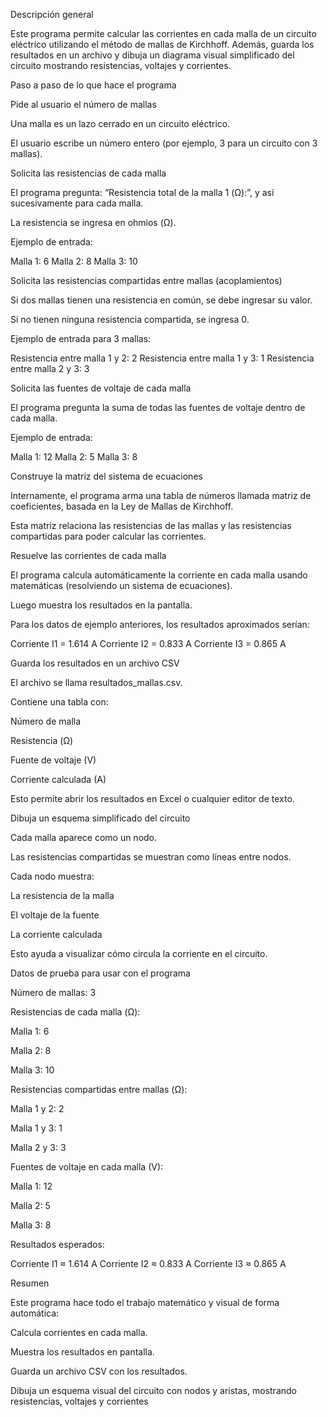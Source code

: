 Descripción general

Este programa permite calcular las corrientes en cada malla de un circuito eléctrico utilizando el método de mallas de Kirchhoff. Además, guarda los resultados en un archivo y dibuja un diagrama visual simplificado del circuito mostrando resistencias, voltajes y corrientes.

Paso a paso de lo que hace el programa

Pide al usuario el número de mallas

Una malla es un lazo cerrado en un circuito eléctrico.

El usuario escribe un número entero (por ejemplo, 3 para un circuito con 3 mallas).

Solicita las resistencias de cada malla

El programa pregunta: “Resistencia total de la malla 1 (Ω):”, y así sucesivamente para cada malla.

La resistencia se ingresa en ohmios (Ω).

Ejemplo de entrada:

Malla 1: 6
Malla 2: 8
Malla 3: 10


Solicita las resistencias compartidas entre mallas (acoplamientos)

Si dos mallas tienen una resistencia en común, se debe ingresar su valor.

Si no tienen ninguna resistencia compartida, se ingresa 0.

Ejemplo de entrada para 3 mallas:

Resistencia entre malla 1 y 2: 2
Resistencia entre malla 1 y 3: 1
Resistencia entre malla 2 y 3: 3


Solicita las fuentes de voltaje de cada malla

El programa pregunta la suma de todas las fuentes de voltaje dentro de cada malla.

Ejemplo de entrada:

Malla 1: 12
Malla 2: 5
Malla 3: 8


Construye la matriz del sistema de ecuaciones

Internamente, el programa arma una tabla de números llamada matriz de coeficientes, basada en la Ley de Mallas de Kirchhoff.

Esta matriz relaciona las resistencias de las mallas y las resistencias compartidas para poder calcular las corrientes.

Resuelve las corrientes de cada malla

El programa calcula automáticamente la corriente en cada malla usando matemáticas (resolviendo un sistema de ecuaciones).

Luego muestra los resultados en la pantalla.

Para los datos de ejemplo anteriores, los resultados aproximados serían:

Corriente I1 = 1.614 A
Corriente I2 = 0.833 A
Corriente I3 = 0.865 A


Guarda los resultados en un archivo CSV

El archivo se llama resultados_mallas.csv.

Contiene una tabla con:

Número de malla

Resistencia (Ω)

Fuente de voltaje (V)

Corriente calculada (A)

Esto permite abrir los resultados en Excel o cualquier editor de texto.

Dibuja un esquema simplificado del circuito

Cada malla aparece como un nodo.

Las resistencias compartidas se muestran como líneas entre nodos.

Cada nodo muestra:

La resistencia de la malla

El voltaje de la fuente

La corriente calculada

Esto ayuda a visualizar cómo circula la corriente en el circuito.

Datos de prueba para usar con el programa

Número de mallas: 3

Resistencias de cada malla (Ω):

Malla 1: 6

Malla 2: 8

Malla 3: 10

Resistencias compartidas entre mallas (Ω):

Malla 1 y 2: 2

Malla 1 y 3: 1

Malla 2 y 3: 3

Fuentes de voltaje en cada malla (V):

Malla 1: 12

Malla 2: 5

Malla 3: 8

Resultados esperados:

Corriente I1 ≈ 1.614 A
Corriente I2 ≈ 0.833 A
Corriente I3 ≈ 0.865 A

Resumen

Este programa hace todo el trabajo matemático y visual de forma automática:

Calcula corrientes en cada malla.

Muestra los resultados en pantalla.

Guarda un archivo CSV con los resultados.

Dibuja un esquema visual del circuito con nodos y aristas, mostrando resistencias, voltajes y corrientes